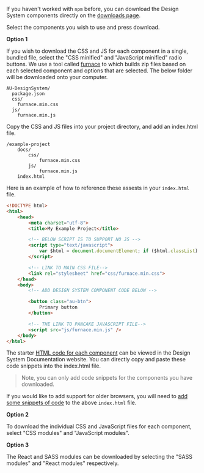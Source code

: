 If you haven't worked with `npm` before, you can download the Design System components directly on the [downloads page](https://designsystem.gov.au/download/).

Select the components you wish to use and press download.

**Option 1** 

If you wish to download the CSS and JS for each component in a single, bundled file, select the "CSS minified" and "JavaScript minified" radio buttons. We use a tool called [furnace](https://github.com/govau/furnace) to which builds zip files based on each selected component and options that are selected. The below folder will be downloaded onto your computer. 

```
AU-DesignSystem/
  package.json
  css/
    furnace.min.css
  js/
    furnace.min.js
```

Copy the CSS and JS files into your project directory, and add an index.html file.

```
/example-project
    docs/
        css/
            furnace.min.css
        js/
            furnace.min.js
    index.html
```
Here is an example of how to reference these assests in your `index.html` file.

```html
<!DOCTYPE html>
<html>
    <head>
        <meta charset="utf-8">
        <title>My Example Project</title>

        <!-- BELOW SCRIPT IS TO SUPPORT NO JS -->
        <script type="text/javascript">
            var $html = document.documentElement; if ($html.classList) $html.classList.remove("no-js"), $html.classList.add("js"); else { var className = "no-js"; $html.className = $html.className.replace(new RegExp("(^|\\b)" + className.split(" ").join("|") + "(\\b|$)", "gi"), " "), $html.className += " js" }
        </script> 

        <!-- LINK TO MAIN CSS FILE-->
        <link rel="stylesheet" href="css/furnace.min.css">
    </head>
    <body>
        <!-- ADD DESIGN SYSTEM COMPONENT CODE BELOW -->

        <button class="au-btn">
            Primary button
        </button>

        <!-- THE LINK TO PANCAKE JAVASCRIPT FILE-->
        <script src="js/furnace.min.js" />
    </body>
</html>
```

The starter [HTML code for each component](https://designsystem.gov.au/components/) can be viewed in the Design System Documentation website. You can directly copy and paste these code snippets into the index.html file.

> Note, you can only add code snippets for the components you have downloaded.

If you would like to add support for older browsers, you will need to [add some snippets of code](#important) to the above `index.html` file.

**Option 2**

To download the individual CSS and JavaScript files for each component, select "CSS modules" and "JavaScript modules".


**Option 3** 

The React and SASS modules can be downloaded by selecting the "SASS modules" and "React modules" respectively.


